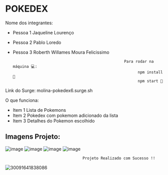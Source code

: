 #                                                                          POKEDEX

Nome dos integrantes: 
- Pessoa 1 Jaqueline Lourenço
- Pessoa 2 Pablo Loredo 
- Pessoa 3 Roberth Willames Moura Felicissimo

                                                       Para rodar na máquina 💻:
                                                             npm install 📌
                                                             npm start 📌
Link do Surge: 
 molina-pokedex6.surge.sh
 
O que funciona:
- Item 1 Lista de Pokemons
- Item 2 Pokedex com pokemom adicionado da lista
- Item 3 Detalhes do Pokemon escolhido

Imagens Projeto: 
---

![image](https://user-images.githubusercontent.com/83045484/126087721-30e795d4-863f-453b-8705-595a9a5f0fc9.png)
![image](https://user-images.githubusercontent.com/83045484/126087731-8c47e578-9b7c-4bdd-9d79-3d2c91b58e47.png)
![image](https://user-images.githubusercontent.com/83045484/126087752-3c27b000-b492-4a76-a869-84b36abf041e.png)
![image](https://user-images.githubusercontent.com/83045484/126087766-1fcd4802-f2d0-49e4-9e21-dc7e27fdca8d.png)

                                      Projeto Realizado com Sucesso !!


![30091641838086](https://user-images.githubusercontent.com/83045484/126088476-b240144d-7ca3-4627-933a-b48313dc9ac9.jpg)
